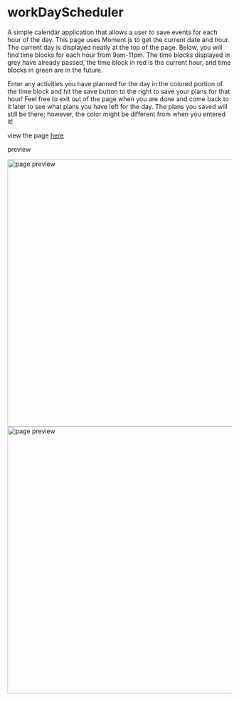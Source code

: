 # workDayScheduler
A simple calendar application that allows a user to save events for each hour of the day. This page uses Moment.js to get the current date and hour. The current day is displayed neatly at the top of the page. Below, you will find time blocks for each hour from 9am-11pm. The time blocks displayed in grey have already passed, the time block in red is the current hour, and time blocks in green are in the future.

Enter any activities you have planned for the day in the colored portion of the time block and hit the save button to the right to save your plans for that hour! Feel free to exit out of the page when you are done and come back to it later to see what plans you have left for the day. The plans you saved will still be there; however, the color might be different from when you entered it!

view the page <a href="" target="_blank">here</a>

preview 

<img width="600px" src="" alt="page preview">

<img width="600px" src="" alt="page preview">


